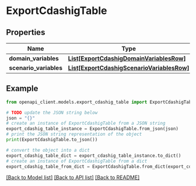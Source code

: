 # ExportCdashigTable


## Properties

Name | Type | Description | Notes
------------ | ------------- | ------------- | -------------
**domain_variables** | [**List[ExportCdashigDomainVariablesRow]**](ExportCdashigDomainVariablesRow.md) |  | [optional] 
**scenario_variables** | [**List[ExportCdashigScenarioVariablesRow]**](ExportCdashigScenarioVariablesRow.md) |  | [optional] 

## Example

```python
from openapi_client.models.export_cdashig_table import ExportCdashigTable

# TODO update the JSON string below
json = "{}"
# create an instance of ExportCdashigTable from a JSON string
export_cdashig_table_instance = ExportCdashigTable.from_json(json)
# print the JSON string representation of the object
print(ExportCdashigTable.to_json())

# convert the object into a dict
export_cdashig_table_dict = export_cdashig_table_instance.to_dict()
# create an instance of ExportCdashigTable from a dict
export_cdashig_table_from_dict = ExportCdashigTable.from_dict(export_cdashig_table_dict)
```
[[Back to Model list]](../README.md#documentation-for-models) [[Back to API list]](../README.md#documentation-for-api-endpoints) [[Back to README]](../README.md)


